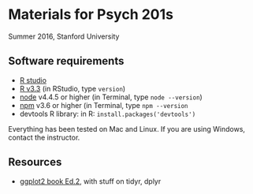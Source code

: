# Materials for Psych 201s

Summer 2016, Stanford University

## Software requirements

+ [R studio](https://www.rstudio.com/products/rstudio/download/)
+ [R v3.3](https://cran.cnr.berkeley.edu) (in RStudio, type `version`)
+ [node](https://nodejs.org/en/) v4.4.5 or higher (in Terminal, type `node --version`)
+ [npm](https://docs.npmjs.com/getting-started/installing-node) v3.6 or higher (in Terminal, type `npm --version`
+ devtools R library: in R: `install.packages('devtools')`

Everything has been tested on Mac and Linux. If you are using Windows, contact the instructor.

## Resources

+ [ggplot2 book Ed.2](https://www.dropbox.com/s/0lap7tr7zoryyjk/ggplot2-book.pdf?dl=0), with stuff on tidyr, dplyr
